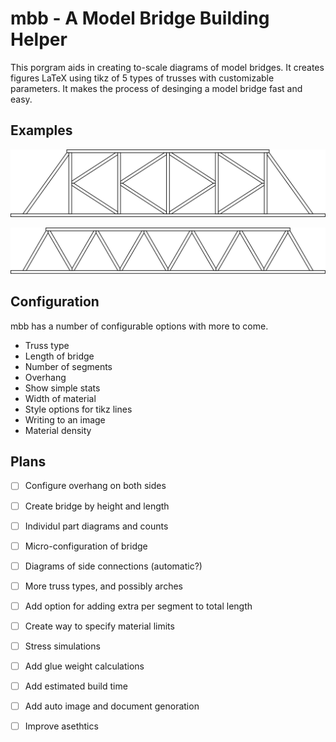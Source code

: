 # mbb - A Model Bridge Building Helper

This porgram aids in creating to-scale diagrams of model bridges. It creates figures LaTeX using tikz of 5 types of trusses with customizable parameters. It makes the process of desinging a model bridge fast and easy.


## Examples

![](docs/ktruss.svg)

![](docs/warrentruss.svg)

## Configuration

mbb has a number of configurable options with more to come.

- Truss type
- Length of bridge
- Number of segments
- Overhang
- Show simple stats
- Width of material
- Style options for tikz lines
- Writing to an image
- Material density

## Plans

- [ ] Configure overhang on both sides
- [ ] Create bridge by height and length
- [ ] Individul part diagrams and counts
- [ ] Micro-configuration of bridge
- [ ] Diagrams of side connections (automatic?)
- [ ] More truss types, and possibly arches
- [ ] Add option for adding extra per segment to total length
- [ ] Create way to specify material limits
- [ ] Stress simulations
- [ ] Add glue weight calculations
- [ ] Add estimated build time
- [ ] Add auto image and document genoration
- [ ] Improve asethtics  

